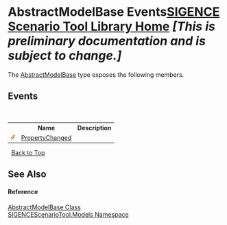 # AbstractModelBase Events<a href="https://github.com/ObiWanLansi/SIGENCE-Scenario-Tool">SIGENCE Scenario Tool Library Home</a> _**\[This is preliminary documentation and is subject to change.\]**_

The <a href="afc9b6f6-79da-8391-64bf-053121d53761.md">AbstractModelBase</a> type exposes the following members.


## Events
&nbsp;<table><tr><th></th><th>Name</th><th>Description</th></tr><tr><td>![Public event](media/pubevent.gif "Public event")</td><td><a href="df38bdde-ba64-7f48-567b-68ac095482ab.md">PropertyChanged</a></td><td></td></tr></table>&nbsp;
<a href="#abstractmodelbase-events">Back to Top</a>

## See Also


#### Reference
<a href="afc9b6f6-79da-8391-64bf-053121d53761.md">AbstractModelBase Class</a><br /><a href="f93b21e6-e11a-5c2f-6a3f-e615945fd019.md">SIGENCEScenarioTool.Models Namespace</a><br />